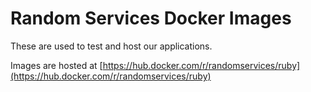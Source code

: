 # Random Services Docker Images

These are used to test and host our applications.

Images are hosted at [https://hub.docker.com/r/randomservices/ruby](https://hub.docker.com/r/randomservices/ruby)
